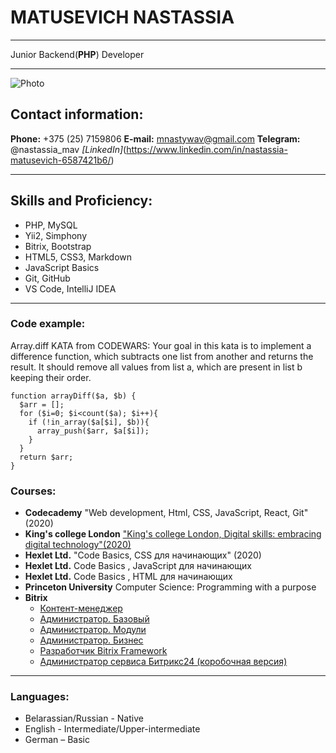 # MATUSEVICH NASTASSIA 
******
Junior Backend(**PHP**) Developer
******
![Photo](https://media-exp1.licdn.com/dms/image/C4E03AQFGZDi1Pjk6Ww/profile-displayphoto-shrink_800_800/0/1648740354208?e=1654128000&v=beta&t=rb0jIX93N8DO-3B0KTMhIx_oWl2lvn91v3kF2I0K2mw)


## Contact information:
**Phone:** +375 (25) 7159806
**E-mail:** mnastywav@gmail.com
**Telegram:** @nastassia_mav
*[LinkedIn]*(https://www.linkedin.com/in/nastassia-matusevich-6587421b6/)

-----

## Skills and Proficiency:

+ PHP, MySQL
+ Yii2, Simphony
+ Bitrix, Bootstrap
+ HTML5, CSS3, Markdown
+ JavaScript Basics
+ Git, GitHub
+ VS Code, IntelliJ IDEA

------

### Code example:


Array.diff KATA from CODEWARS: Your goal in this kata is to implement a difference function, which subtracts one list from another and returns the result.
It should remove all values from list a, which are present in list b keeping their order.

```
function arrayDiff($a, $b) {
  $arr = [];
  for ($i=0; $i<count($a); $i++){
    if (!in_array($a[$i], $b)){
      array_push($arr, $a[$i]);
    } 
  }
  return $arr;
}
```

### Courses:
* **Codecademy** "Web development, Html, CSS, JavaScript, React, Git" (2020)
* **King's college London** ["King's college London, Digital skills: embracing digital technology"(2020)](https://www.futurelearn.com/certificates/isi2g1k) 
* **Hexlet Ltd.** "Code Basics, CSS для начинающих" (2020)
* **Hexlet Ltd.** Code Basics , JavaScript для начинающих
* **Hexlet Ltd.** Code Basics , HTML для начинающих
* **Princeton University** Computer Science: Programming with a purpose
* **Bitrix**
    + [Контент-менеджер](https://dev.1c-bitrix.ru/certificates/learning.php?course=34)
    + [Администратор. Базовый](https://dev.1c-bitrix.ru/certificates/learning.php?course=35)
    + [Администратор. Модули](https://dev.1c-bitrix.ru/certificates/learning.php?course=41)
    + [Администратор. Бизнес](https://dev.1c-bitrix.ru/certificates/learning.php?course=42)
    + [Разработчик Bitrix Framework](https://dev.1c-bitrix.ru/certificates/learning.php?course=43)
    + [Администратор сервиса Битрикс24 (коробочная версия)](https://dev.1c-bitrix.ru/certificates/learning.php?course=48)


-----

### Languages:
* Belarassian/Russian - Native
* English - Intermediate/Upper-intermediate
* German – Basic

